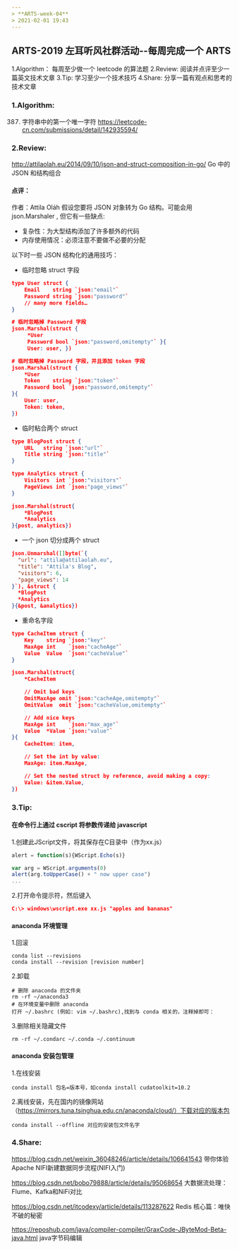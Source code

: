 ```yaml
---
> **ARTS-week-04**
> 2021-02-01 19:43
---
```



## ARTS-2019 左耳听风社群活动--每周完成一个 ARTS
1.Algorithm： 每周至少做一个 leetcode 的算法题
2.Review: 阅读并点评至少一篇英文技术文章
3.Tip: 学习至少一个技术技巧
4.Share: 分享一篇有观点和思考的技术文章

### 1.Algorithm:

387. 字符串中的第一个唯一字符 https://leetcode-cn.com/submissions/detail/142935594/

### 2.Review:

http://attilaolah.eu/2014/09/10/json-and-struct-composition-in-go/
Go 中的 JSON 和结构组合

#### 点评：

作者：Attila Oláh 假设您要将 JSON 对象转为 Go 结构。可能会用 json.Marshaler , 但它有一些缺点:
- 复杂性：为大型结构添加了许多额外的代码
- 内存使用情况：必须注意不要做不必要的分配

以下时一些 JSON 结构化的通用技巧：
- 临时忽略 struct 字段
```json
type User struct {
    Email    string `json:"email"`
    Password string `json:"password"`
    // many more fields…
}

# 临时忽略掉 Password 字段
json.Marshal(struct {
     *User
     Password bool `json:"password,omitempty"` }{
     User: user, })

# 临时忽略掉 Password 字段，并且添加 token 字段
json.Marshal(struct {
    *User
    Token    string `json:"token"`
    Password bool `json:"password,omitempty"`
}{
    User: user,
    Token: token,
})
```


- 临时粘合两个 struct
```json
type BlogPost struct {
    URL   string `json:"url"`
    Title string `json:"title"`
}

type Analytics struct {
    Visitors  int `json:"visitors"`
    PageViews int `json:"page_views"`
}

json.Marshal(struct{
    *BlogPost
    *Analytics
}{post, analytics})
```

- 一个 json 切分成两个 struct
```json
json.Unmarshal([]byte(`{
  "url": "attila@attilaolah.eu",
  "title": "Attila's Blog",
  "visitors": 6,
  "page_views": 14
}`), &struct {
  *BlogPost
  *Analytics
}{&post, &analytics})
```

- 重命名字段
```json
type CacheItem struct {
    Key    string `json:"key"`
    MaxAge int    `json:"cacheAge"`
    Value  Value  `json:"cacheValue"`
}

json.Marshal(struct{
    *CacheItem

    // Omit bad keys
    OmitMaxAge omit `json:"cacheAge,omitempty"`
    OmitValue  omit `json:"cacheValue,omitempty"`

    // Add nice keys
    MaxAge int    `json:"max_age"`
    Value  *Value `json:"value"`
}{
    CacheItem: item,

    // Set the int by value:
    MaxAge: item.MaxAge,

    // Set the nested struct by reference, avoid making a copy:
    Value: &item.Value,
})
```

### 3.Tip:

#### 在命令行上通过 cscript 将参数传递给 javascript

1.创建此JScript文件，将其保存在C目录中（作为xx.js）
```js
alert = function(s){WScript.Echo(s)}

var arg = WScript.arguments(0)
alert(arg.toUpperCase() + " now upper case")
...
```
2.打开命令提示符，然后键入
```json
C:\> windows\wscript.exe xx.js "apples and bananas"
```

#### anaconda 环境管理
1.回滚
```shell
conda list --revisions
conda install --revision [revision number]
```

2.卸载
```shell
# 删除 anaconda 的文件夹
rm -rf ~/anaconda3
# 在环境变量中删除 anaconda
打开 ~/.bashrc (例如: vim ~/.bashrc),找到与 conda 相关的，注释掉即可：
```

3.删除相关隐藏文件
```shell
rm -rf ~/.condarc ~/.conda ~/.continuum
```

#### anaconda 安装包管理

1.在线安装
```shell
conda install 包名=版本号，如conda install cudatoolkit=10.2
```

2.离线安装，先在国内的镜像网站（https://mirrors.tuna.tsinghua.edu.cn/anaconda/cloud/）下载对应的版本包
```shell
conda install --offline 对应的安装包文件名字
```

### 4.Share:

https://blog.csdn.net/weixin_36048246/article/details/106641543
带你体验Apache NIFI新建数据同步流程(NIFI入门)

https://blog.csdn.net/bobo79888/article/details/95068654
大数据流处理：Flume、Kafka和NiFi对比

https://blog.csdn.net/itcodexy/article/details/113287622
Redis 核心篇：唯快不破的秘密

https://reposhub.com/java/compiler-compiler/GraxCode-JByteMod-Beta-java.html
java字节码编辑